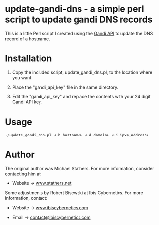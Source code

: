# update-gandi-dns - a simple perl script to update gandi DNS records

This is a little Perl script I created using the
<a href="http://doc.rpc.gandi.net/domain/" target="_blank">Gandi API</a>
to update the DNS record of a hostname.

# Installation

1) Copy the included script, update_gandi_dns.pl, to the location where
   you want.

2) Place the "gandi_api_key" file in the same directory.

3) Edit the "gandi_api_key" and replace the contents with your 24
   digit Gandi API key.

# Usage

```
./update_gandi_dns.pl <-h hostname> <-d domain> <-i ipv4_address>
```

# Author

The original author was Michael Stathers. For more information, consider
contacting him at:

* Website -> www.stathers.net

Some adjustments by Robert Bisewski at Ibis Cybernetics. For more
information, contact:

* Website -> www.ibiscybernetics.com

* Email -> contact@ibiscybernetics.com
